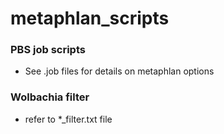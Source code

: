 # metaphlan_scripts

### PBS job scripts
* See .job files for details on metaphlan options

### Wolbachia filter
* refer to *_filter.txt file
